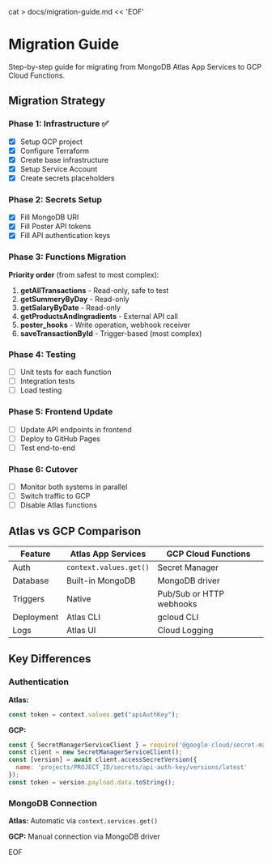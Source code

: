 cat > docs/migration-guide.md << 'EOF'
# Migration Guide

Step-by-step guide for migrating from MongoDB Atlas App Services to GCP Cloud Functions.

## Migration Strategy

### Phase 1: Infrastructure ✅
- [x] Setup GCP project
- [x] Configure Terraform
- [x] Create base infrastructure
- [x] Setup Service Account
- [x] Create secrets placeholders

### Phase 2: Secrets Setup
- [x] Fill MongoDB URI
- [x] Fill Poster API tokens
- [x] Fill API authentication keys

### Phase 3: Functions Migration

**Priority order** (from safest to most complex):

1. **getAllTransactions** - Read-only, safe to test
2. **getSummeryByDay** - Read-only
3. **getSalaryByDate** - Read-only  
4. **getProductsAndIngradients** - External API call
5. **poster_hooks** - Write operation, webhook receiver
6. **saveTransactionById** - Trigger-based (most complex)

### Phase 4: Testing
- [ ] Unit tests for each function
- [ ] Integration tests
- [ ] Load testing

### Phase 5: Frontend Update
- [ ] Update API endpoints in frontend
- [ ] Deploy to GitHub Pages
- [ ] Test end-to-end

### Phase 6: Cutover
- [ ] Monitor both systems in parallel
- [ ] Switch traffic to GCP
- [ ] Disable Atlas functions

## Atlas vs GCP Comparison

| Feature | Atlas App Services | GCP Cloud Functions |
|---------|-------------------|---------------------|
| Auth | `context.values.get()` | Secret Manager |
| Database | Built-in MongoDB | MongoDB driver |
| Triggers | Native | Pub/Sub or HTTP webhooks |
| Deployment | Atlas CLI | gcloud CLI |
| Logs | Atlas UI | Cloud Logging |

## Key Differences

### Authentication
**Atlas:**
```javascript
const token = context.values.get("apiAuthKey");
```

**GCP:**
```javascript
const { SecretManagerServiceClient } = require('@google-cloud/secret-manager');
const client = new SecretManagerServiceClient();
const [version] = await client.accessSecretVersion({
  name: 'projects/PROJECT_ID/secrets/api-auth-key/versions/latest'
});
const token = version.payload.data.toString();
```

### MongoDB Connection
**Atlas:** Automatic via `context.services.get()`

**GCP:** Manual connection via MongoDB driver

EOF